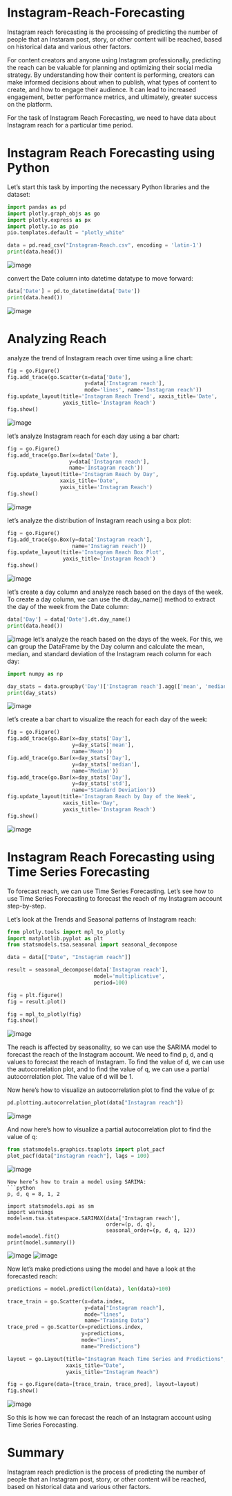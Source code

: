 # Instagram-Reach-Forecasting

Instagram reach forecasting is the processing of predicting the number of people that an 
Instaram post, story, or other content will be reached, based on historical data and various other factors.

For content creators and anyone using Instagram professionally, predicting the reach can be valuable for planning and optimizing their social media strategy. By understanding how their 
content is performing, creators can make informed decisions about when to publish, what types 
of content to create, and how to engage their audience. It can lead to increased engagement,
better performance metrics, and ultimately, greater success on the platform.

For the task of Instagram Reach Forecasting, we need to have data about Instagram reach for a particular time period.

# Instagram Reach Forecasting using Python
Let’s start this task by importing the necessary Python libraries and the dataset:

```python
import pandas as pd
import plotly.graph_objs as go
import plotly.express as px
import plotly.io as pio
pio.templates.default = "plotly_white"

data = pd.read_csv("Instagram-Reach.csv", encoding = 'latin-1')
print(data.head())
```
![image](https://github.com/santhoshkrishnan30/Instagram-Reach-Forecasting/assets/145760700/103c660e-b2a6-48f8-a69a-5001d568a061)

convert the Date column into datetime datatype to move forward:
```python
data['Date'] = pd.to_datetime(data['Date'])
print(data.head())
```
![image](https://github.com/santhoshkrishnan30/Instagram-Reach-Forecasting/assets/145760700/b1df1c5e-95b0-4bf0-bfd4-d9aba3a7c3fb)

# Analyzing Reach

analyze the trend of Instagram reach over time using a line chart:

```python
fig = go.Figure()
fig.add_trace(go.Scatter(x=data['Date'], 
                         y=data['Instagram reach'], 
                         mode='lines', name='Instagram reach'))
fig.update_layout(title='Instagram Reach Trend', xaxis_title='Date', 
                  yaxis_title='Instagram Reach')
fig.show()
```
![image](https://github.com/santhoshkrishnan30/Instagram-Reach-Forecasting/assets/145760700/5d7b2b52-bb4f-4f41-853f-8e95de7ebef3)

 let’s analyze Instagram reach for each day using a bar chart:

 ```python
fig = go.Figure()
fig.add_trace(go.Bar(x=data['Date'], 
                     y=data['Instagram reach'], 
                     name='Instagram reach'))
fig.update_layout(title='Instagram Reach by Day', 
                  xaxis_title='Date', 
                  yaxis_title='Instagram Reach')
fig.show()
```
![image](https://github.com/santhoshkrishnan30/Instagram-Reach-Forecasting/assets/145760700/56d1c069-0656-4d91-b78d-8e6f4c3616e4)

let’s analyze the distribution of Instagram reach using a box plot:

```python
fig = go.Figure()
fig.add_trace(go.Box(y=data['Instagram reach'], 
                     name='Instagram reach'))
fig.update_layout(title='Instagram Reach Box Plot', 
                  yaxis_title='Instagram Reach')
fig.show()
```
![image](https://github.com/santhoshkrishnan30/Instagram-Reach-Forecasting/assets/145760700/96447a75-eac3-48b2-8022-77f10eca2e23)

let’s create a day column and analyze reach based on the days of the week. To create a day column, we can use the dt.day_name() method to extract the day of the week from the Date column:

```python
data['Day'] = data['Date'].dt.day_name()
print(data.head())
```
![image](https://github.com/santhoshkrishnan30/Instagram-Reach-Forecasting/assets/145760700/34de10b5-2bf0-411f-9662-190bfe146af4)
let’s analyze the reach based on the days of the week. For this, we can group the DataFrame by the Day column and calculate the mean, median, and standard deviation of the Instagram reach column for each day:

```python
import numpy as np

day_stats = data.groupby('Day')['Instagram reach'].agg(['mean', 'median', 'std']).reset_index()
print(day_stats)
```
![image](https://github.com/santhoshkrishnan30/Instagram-Reach-Forecasting/assets/145760700/94e27ca9-ba05-4155-88aa-cc3a29718f04)

let’s create a bar chart to visualize the reach for each day of the week:

```python
fig = go.Figure()
fig.add_trace(go.Bar(x=day_stats['Day'], 
                     y=day_stats['mean'], 
                     name='Mean'))
fig.add_trace(go.Bar(x=day_stats['Day'], 
                     y=day_stats['median'], 
                     name='Median'))
fig.add_trace(go.Bar(x=day_stats['Day'], 
                     y=day_stats['std'], 
                     name='Standard Deviation'))
fig.update_layout(title='Instagram Reach by Day of the Week', 
                  xaxis_title='Day', 
                  yaxis_title='Instagram Reach')
fig.show()
```
![image](https://github.com/santhoshkrishnan30/Instagram-Reach-Forecasting/assets/145760700/ce1c75a5-346f-4720-82b6-147d48fd19cb)

# Instagram Reach Forecasting using Time Series Forecasting
To forecast reach, we can use Time Series Forecasting. Let’s see how to use Time Series Forecasting to forecast the reach of my Instagram account step-by-step.

Let’s look at the Trends and Seasonal patterns of Instagram reach:

```python
from plotly.tools import mpl_to_plotly
import matplotlib.pyplot as plt
from statsmodels.tsa.seasonal import seasonal_decompose

data = data[["Date", "Instagram reach"]]

result = seasonal_decompose(data['Instagram reach'], 
                            model='multiplicative', 
                            period=100)

fig = plt.figure()
fig = result.plot()

fig = mpl_to_plotly(fig)
fig.show()
```
![image](https://github.com/santhoshkrishnan30/Instagram-Reach-Forecasting/assets/145760700/cf10c40a-58b2-400a-9d60-6af43b8ea30c)

The reach is affected by seasonality, so we can use the SARIMA model to forecast the reach of the Instagram account. We need to find p, d, and q values to forecast the reach of Instagram. To find the value of d, we can use the autocorrelation plot, and to find the value of q, we can use a partial autocorrelation plot. The value of d will be 1. 

Now here’s how to visualize an autocorrelation plot to find the value of p:

```python
pd.plotting.autocorrelation_plot(data["Instagram reach"])
```
![image](https://github.com/santhoshkrishnan30/Instagram-Reach-Forecasting/assets/145760700/9d0d0b18-6297-487f-956b-07d5c6c9eb97)

And now here’s how to visualize a partial autocorrelation plot to find the value of q:

```python
from statsmodels.graphics.tsaplots import plot_pacf
plot_pacf(data["Instagram reach"], lags = 100)
```
![image](https://github.com/santhoshkrishnan30/Instagram-Reach-Forecasting/assets/145760700/2c8c12e3-f089-440e-83a2-a5c5f2651971)

```
Now here’s how to train a model using SARIMA:
```python
p, d, q = 8, 1, 2

import statsmodels.api as sm
import warnings
model=sm.tsa.statespace.SARIMAX(data['Instagram reach'],
                                order=(p, d, q),
                                seasonal_order=(p, d, q, 12))
model=model.fit()
print(model.summary())
```
![image](https://github.com/santhoshkrishnan30/Instagram-Reach-Forecasting/assets/145760700/36af5670-6cfd-4660-89b2-b99fb9ac158b)
![image](https://github.com/santhoshkrishnan30/Instagram-Reach-Forecasting/assets/145760700/bad7467a-e87d-4efa-88e0-0d27a58010ed)

Now let’s make predictions using the model and have a look at the forecasted reach:

```python
predictions = model.predict(len(data), len(data)+100)

trace_train = go.Scatter(x=data.index, 
                         y=data["Instagram reach"], 
                         mode="lines", 
                         name="Training Data")
trace_pred = go.Scatter(x=predictions.index, 
                        y=predictions, 
                        mode="lines", 
                        name="Predictions")

layout = go.Layout(title="Instagram Reach Time Series and Predictions", 
                   xaxis_title="Date", 
                   yaxis_title="Instagram Reach")

fig = go.Figure(data=[trace_train, trace_pred], layout=layout)
fig.show()
```
![image](https://github.com/santhoshkrishnan30/Instagram-Reach-Forecasting/assets/145760700/ccaaf21e-29fb-4374-9e8d-60353b913b9e)

So this is how we can forecast the reach of an Instagram account using Time Series Forecasting.

# Summary

Instagram reach prediction is the process of predicting the number of people that an Instagram post, story, or other content will be reached, based on historical data and various other factors.














